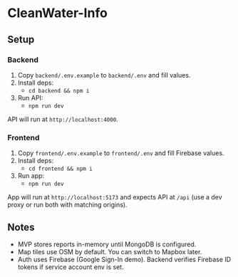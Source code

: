 # CleanWater-Info

## Setup

### Backend
1. Copy `backend/.env.example` to `backend/.env` and fill values.
2. Install deps:
   - `cd backend && npm i`
3. Run API:
   - `npm run dev`

API will run at `http://localhost:4000`.

### Frontend
1. Copy `frontend/.env.example` to `frontend/.env` and fill Firebase values.
2. Install deps:
   - `cd frontend && npm i`
3. Run app:
   - `npm run dev`

App will run at `http://localhost:5173` and expects API at `/api` (use a dev proxy or run both with matching origins).

## Notes
- MVP stores reports in-memory until MongoDB is configured.
- Map tiles use OSM by default. You can switch to Mapbox later.
- Auth uses Firebase (Google Sign-In demo). Backend verifies Firebase ID tokens if service account env is set.
